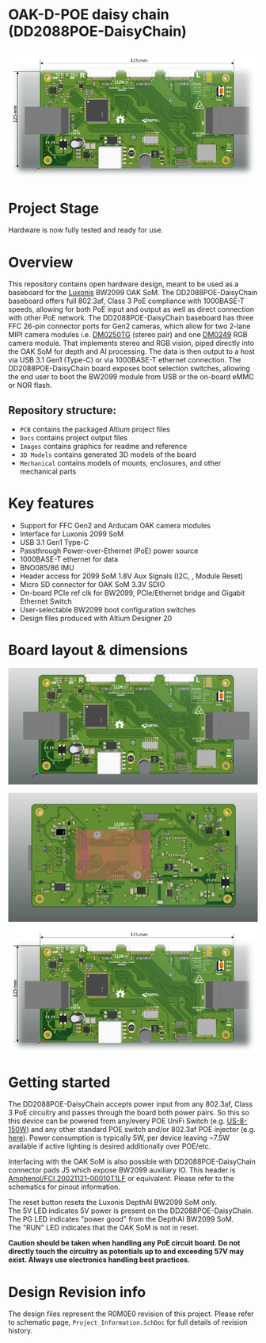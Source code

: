 # OAK-D-POE daisy chain  (DD2088POE-DaisyChain)

![](Images/oak-d-poe-daisy-dimensions.png)

# Project Stage
Hardware is now fully tested and ready for use. 

# Overview

This repository contains open hardware design, meant to be used as a baseboard for the [Luxonis](https://www.luxonis.com/depthai) BW2099 OAK SoM. The DD2088POE-DaisyChain baseboard offers full 802.3af, Class 3 PoE compliance with 1000BASE-T speeds, allowing for both PoE input and output as well as direct connection with other PoE network. The DD2088POE-DaisyChain baseboard has three FFC 26-pin connector ports for Gen2 cameras, which allow for two 2-lane MIPI camera modules i.e. [DM0250TG](https://github.com/luxonis/depthai-hardware/tree/master/DM0250TG_DepthAI_Mono_Camera/R1M1E1) (stereo pair) and one [DM0249](https://github.com/luxonis/depthai-hardware/tree/master/DM0249_DepthAI_RGB_Camera/R1M1E1) RGB camera module. That implements stereo and RGB vision, piped directly into the OAK SoM for depth and AI processing. The data is then output to a host via USB 3.1 Gen1 (Type-C) or via 1000BASE-T ethernet connection. 
The DD2088POE-DaisyChain board exposes boot selection switches, allowing the end user to boot the BW2099 module from USB or the on-board eMMC or NOR flash. 

## Repository structure:
* `PCB` contains the packaged Altium project files
* `Docs` contains project output files
* `Images` contains graphics for readme and reference
* `3D Models` contains generated 3D models of the board
* `Mechanical` contains models of mounts, enclosures, and other mechanical parts

# Key features
* Support for FFC Gen2 and Arducam OAK camera modules
* Interface for Luxonis 2099 SoM
* USB 3.1 Gen1 Type-C
* Passthrough Power-over-Ethernet (PoE) power source
* 1000BASE-T ethernet for data
* BNO085/86 IMU 
* Header access for 2099 SoM 1.8V Aux Signals (I2C, , Module Reset) 
* Micro SD connector for OAK SoM 3.3V SDIO
* On-board PCIe ref clk for BW2099, PCIe/Ethernet bridge and Gigabit Ethernet Switch
* User-selectable BW2099 boot configuration switches
* Design files produced with Altium Designer 20


# Board layout & dimensions

![](Images/oak-d-poe-daisy-top.png)

![](Images/oak-d-poe-daisy-bot.png)
![](Images/oak-d-poe-daisy-dimensions.png)

# Getting started
The DD2088POE-DaisyChain accepts power input from any 802.3af, Class 3 PoE circuitry and passes through the board both power pairs.  So this so this device can be powered from any/every POE UniFi Switch (e.g. [US-8-150W](https://www.ui.com/unifi-switching/unifi-switch-8-150w/)) and any other standard POE switch and/or 802.3af POE injector (e.g. [here](https://www.amazon.com/Injector-U-POE-af-802-3af-Supported-Ethernet/dp/B07SH2NM9F/ref=sr_1_3?dchild=1&keywords=ubiquiti+48v+poe+injector&qid=1614832809&sr=8-3)).   Power consumption is typically 5W, per device leaving ~7.5W available if active lighting is desired additionally over POE/etc.  

Interfacing with the OAK SoM is also possible with DD2088POE-DaisyChain connector pads J5 which expose BW2099 auxiliary IO. This header is [Amphenol/FCI 20021121-00010T1LF](https://octopart.com/20021121-00010t1lf-amphenol+icc+%2F+fci-93112650?r=sp) or equivalent. Please refer to the schematics for pinout information.

The reset button resets the Luxonis DepthAI BW2099 SoM only.   
The 5V LED indicates 5V power is present on the DD2088POE-DaisyChain.   
The PG LED indicates "power good" from the DepthAI BW2099 SoM.   
The "RUN" LED indicates that the OAK SoM is not in reset.  

**Caution should be taken when handling any PoE circuit board. Do not directly touch the circuitry as potentials up to and exceeding 57V may exist. Always use electronics handling best practices.** 


# Design Revision info
The design files represent the R0M0E0 revision of this project. Please refer to schematic page, `Project_Information.SchDoc` for full details of revision history.
